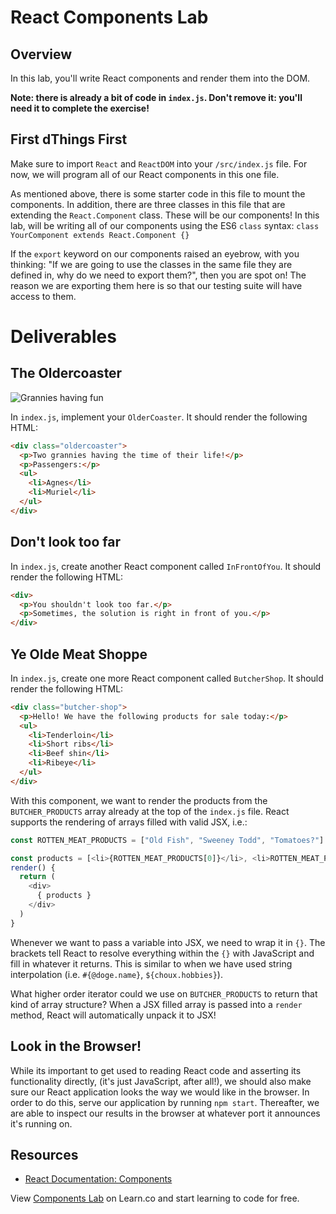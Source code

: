 # React Components Lab

## Overview

In this lab, you'll write React components and render them into the DOM.

**Note: there is already a bit of code in `index.js`. Don't remove it: you'll need it to complete the exercise!**

## First dThings First
Make sure to import `React` and `ReactDOM` into your `/src/index.js` file. For now, we will program all of our React components in this one file.

As mentioned above, there is some starter code in this file to mount the components. In addition, there are three classes in this file that are extending the `React.Component` class. These will be our components! In this lab, will be writing all of our components using the ES6 `class` syntax: `class YourComponent extends React.Component {}`

If the `export` keyword on our components raised an eyebrow, with you thinking: "If we are going to use the classes in the same file they are defined in, why do we need to export them?", then you are spot on! The reason we are exporting them here is so that our testing suite will have access to them.

# Deliverables

## The Oldercoaster
![Grannies having fun](https://media.giphy.com/media/MMQrQQ87G2MmY/giphy.gif)

In `index.js`, implement your `OlderCoaster`. It should render the following HTML:

```html
<div class="oldercoaster">
  <p>Two grannies having the time of their life!</p>
  <p>Passengers:</p>
  <ul>
    <li>Agnes</li>
    <li>Muriel</li>
  </ul>
</div>
```

## Don't look too far
In `index.js`, create another React component called `InFrontOfYou`. It should render the following HTML:

```html
<div>
  <p>You shouldn't look too far.</p>
  <p>Sometimes, the solution is right in front of you.</p>
</div>
```

## Ye Olde Meat Shoppe
In `index.js`, create one more React component called `ButcherShop`. It should render the following HTML:

```html
<div class="butcher-shop">
  <p>Hello! We have the following products for sale today:</p>
  <ul>
    <li>Tenderloin</li>
    <li>Short ribs</li>
    <li>Beef shin</li>
    <li>Ribeye</li>
  </ul>
</div>
```

With this component, we want to render the products from the `BUTCHER_PRODUCTS` array already at the top of the `index.js` file. React supports the rendering of arrays filled with valid JSX, i.e.:

```JavaScript
const ROTTEN_MEAT_PRODUCTS = ["Old Fish", "Sweeney Todd", "Tomatoes?"]

const products = [<li>{ROTTEN_MEAT_PRODUCTS[0]}</li>, <li>ROTTEN_MEAT_PRODUCTS[1]</li>, etc...]
render() {
  return (
    <div>
      { products }
    </div>
  )
}
```

Whenever we want to pass a variable into JSX, we need to wrap it in `{}`. The brackets tell React to resolve everything within the `{}` with JavaScript and fill in whatever it returns. This is similar to when we have used string interpolation (i.e. `#{@doge.name}`, `${choux.hobbies}`).

What higher order iterator could we use on `BUTCHER_PRODUCTS` to return that kind of array structure? When a JSX filled array is passed into a `render` method, React will automatically unpack it to JSX!

## Look in the Browser!

While its important to get used to reading React code and asserting its functionality directly, (it's just JavaScript, after all!), we should also make sure our React application looks the way we would like in the browser. In order to do this, serve our application by running `npm start`. Thereafter, we are able to inspect our results in the browser at whatever port it announces it's running on.

## Resources

- [React Documentation: Components](https://reactjs.org/docs/react-component.html)

<p class='util--hide'>View <a href='https://learn.co/lessons/react-components-lab'>Components Lab</a> on Learn.co and start learning to code for free.</p>
